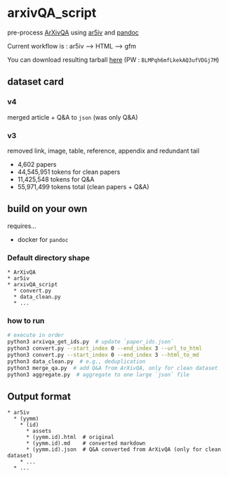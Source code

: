 # arxivQA_script
pre-process [ArXivQA](https://github.com/taesiri/ArXivQA) using [ar5iv](https://ar5iv.labs.arxiv.org/) and [pandoc](https://pandoc.org/index.html)

Current workflow is : ar5iv --> HTML --> gfm

You can download resulting tarball [here](https://1drv.ms/f/s!AuG8P2rNajS4uWSlSNtoIZNyHG4E?e=b9Ua10) (PW : `BLMPqh6mfLkekAQ3ufVDGj7M`)

## dataset card
### v4
merged article + Q&A to `json` (was only Q&A)

### v3
removed link, image, table, reference, appendix and redundant tail
* 4,602 papers
* 44,545,951 tokens for clean papers
* 11,425,548 tokens for Q&A
* 55,971,499 tokens total (clean papers + Q&A)

## build on your own
requires...
* docker for `pandoc`

### Default directory shape
```
* ArXivQA
* ar5iv
* arxivQA_script
  * convert.py
  * data_clean.py
  * ...
```

### how to run
```bash
# execute in order
python3 arxivqa_get_ids.py  # update `paper_ids.json`
python3 convert.py --start_index 0 --end_index 3 --url_to_html
python3 convert.py --start_index 0 --end_index 3 --html_to_md
python3 data_clean.py  # e.g., deduplication
python3 merge_qa.py  # add Q&A from ArXivQA, only for clean dataset
python3 aggregate.py  # aggregate to one large `json` file
```

## Output format
```
* ar5iv
  * (yymm)
    * (id)
      * assets
      * (yymm.id).html  # original
      * (yymm.id).md    # converted markdown
      * (yymm.id).json  # Q&A converted from ArXivQA (only for clean dataset)
    * ...
  * ...
```
